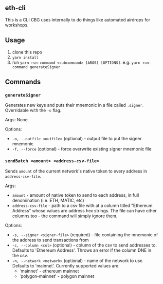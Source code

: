 ## eth-cli

This is a CLI CBG uses internally to do things like automated airdrops for workshops.

## Usage

1. clone this repo
2. `yarn install`
3. run `yarn run-command <subcommand> [ARGS] [OPTIONS]`. e.g. `yarn run-command generateSigner`

## Commands

### `generateSigner`

Generates new keys and puts their mnemonic in a file called `.signer`. Overridable with the `-o` flag.

Args: None

Options:

- `-o, --outfile <outfile>` (optional) - output file to put the signer mnemonic
- `-f, --force` (optional) - force overwrite existing signer mnemonic file

### `sendBatch <amount> <address-csv-file>`

Sends `amount` of the current network's native token to every address in `address-csv-file`.

Args:

- `amount` - amount of native token to send to each address, in full denomination (i.e. ETH, MATIC, etc)
- `address-csv-file` - path to a csv file with at a column titled "Ethereum Address" whose values are address hex strings. The file can have other columns too - the command will simply ignore them.

Options:

- `-s, --signer <signer-file>` (required) - file containing the mnemonic of the address to send transactions from
- `-c, --column <col>` (optional) - column of the csv to send addresses to. Defaults to 'Ethereum Address'. Throws an error if the column DNE in the csv.
- `-n, --network <network>` (optional) - name of the network to use. Defaults to 'mainnet'. Currently supported values are:
  - 'mainnet' - ethereum mainnet
  - 'polygon-mainnet' - polygon mainnet
